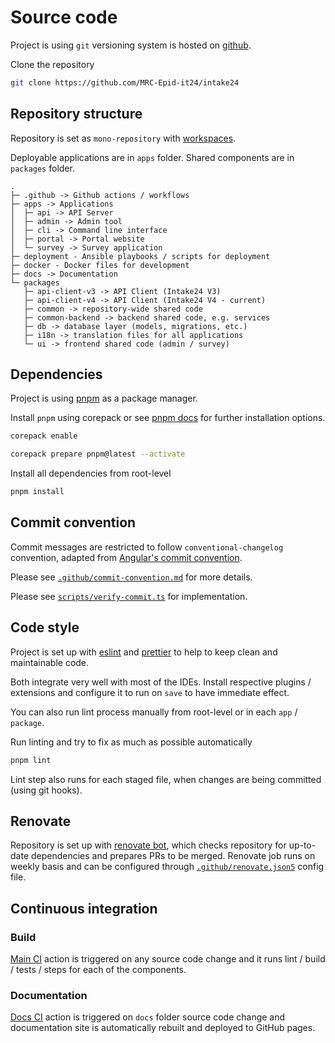 # Source code

Project is using `git` versioning system is hosted on [github](https://github.com/MRC-Epid-it24/intake24).

Clone the repository

```sh
git clone https://github.com/MRC-Epid-it24/intake24
```

## Repository structure

Repository is set as `mono-repository` with [workspaces](https://docs.npmjs.com/cli/v7/using-npm/workspaces).

Deployable applications are in `apps` folder. Shared components are in `packages` folder.

```
.
├─ .github -> Github actions / workflows
├─ apps -> Applications
│  ├─ api -> API Server
│  ├─ admin -> Admin tool
│  ├─ cli -> Command line interface
│  ├─ portal -> Portal website
│  └─ survey -> Survey application
├─ deployment - Ansible playbooks / scripts for deployment
├─ docker - Docker files for development
├─ docs -> Documentation
└─ packages
   ├─ api-client-v3 -> API Client (Intake24 V3)
   ├─ api-client-v4 -> API Client (Intake24 V4 - current)
   ├─ common -> repository-wide shared code
   ├─ common-backend -> backend shared code, e.g. services
   ├─ db -> database layer (models, migrations, etc.)
   ├─ i18n -> translation files for all applications
   └─ ui -> frontend shared code (admin / survey)
```

## Dependencies

Project is using [pnpm](https://pnpm.io) as a package manager.

Install `pnpm` using corepack or see [pnpm docs](https://pnpm.io) for further installation options.

```sh
corepack enable

corepack prepare pnpm@latest --activate
```

Install all dependencies from root-level

```sh
pnpm install
```

## Commit convention

Commit messages are restricted to follow `conventional-changelog` convention, adapted from [Angular's commit convention](https://github.com/conventional-changelog/conventional-changelog/tree/master/packages/conventional-changelog-angular).

Please see [`.github/commit-convention.md`](https://github.com/MRC-Epid-it24/intake24/blob/master/.github/commit-convention.md) for more details.

Please see [`scripts/verify-commit.ts`](https://github.com/MRC-Epid-it24/intake24/blob/master/scripts/verify-commit.ts) for implementation.

## Code style

Project is set up with [eslint](https://eslint.org/) and [prettier](https://prettier.io/) to help to keep clean and maintainable code.

Both integrate very well with most of the IDEs. Install respective plugins / extensions and configure it to run on `save` to have immediate effect.

You can also run lint process manually from root-level or in each `app` / `package`.

Run linting and try to fix as much as possible automatically

```sh
pnpm lint
```

Lint step also runs for each staged file, when changes are being committed (using git hooks).

## Renovate

Repository is set up with [renovate bot](https://github.com/renovatebot/renovate), which checks repository for up-to-date dependencies and prepares PRs to be merged. Renovate job runs on weekly basis and can be configured through [`.github/renovate.json5`](https://github.com/MRC-Epid-it24/intake24/blob/master/.github/renovate.json5) config file.

## Continuous integration

### Build

[Main CI](https://github.com/MRC-Epid-it24/intake24/blob/master/.github/workflows/ci.yml) action is triggered on any source code change and it runs lint / build / tests / steps for each of the components.

### Documentation

[Docs CI](https://github.com/MRC-Epid-it24/intake24/blob/master/.github/workflows/docs.yml) action is triggered on `docs` folder source code change and documentation site is automatically rebuilt and deployed to GitHub pages.
